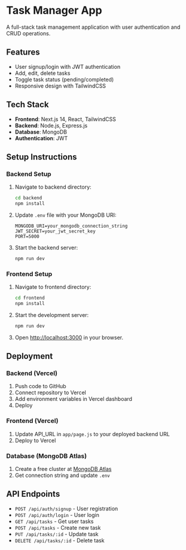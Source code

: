# Task Manager App

A full-stack task management application with user authentication and CRUD operations.

## Features

- User signup/login with JWT authentication
- Add, edit, delete tasks
- Toggle task status (pending/completed)
- Responsive design with TailwindCSS

## Tech Stack

- **Frontend**: Next.js 14, React, TailwindCSS
- **Backend**: Node.js, Express.js
- **Database**: MongoDB
- **Authentication**: JWT

## Setup Instructions

### Backend Setup

1. Navigate to backend directory:

   ```bash
   cd backend
   npm install
   ```

2. Update `.env` file with your MongoDB URI:

   ```
   MONGODB_URI=your_mongodb_connection_string
   JWT_SECRET=your_jwt_secret_key
   PORT=5000
   ```

3. Start the backend server:
   ```bash
   npm run dev
   ```

### Frontend Setup

1. Navigate to frontend directory:

   ```bash
   cd frontend
   npm install
   ```

2. Start the development server:

   ```bash
   npm run dev
   ```

3. Open [http://localhost:3000](http://localhost:3000) in your browser.

## Deployment

### Backend (Vercel)

1. Push code to GitHub
2. Connect repository to Vercel
3. Add environment variables in Vercel dashboard
4. Deploy

### Frontend (Vercel)

1. Update API_URL in `app/page.js` to your deployed backend URL
2. Deploy to Vercel

### Database (MongoDB Atlas)

1. Create a free cluster at [MongoDB Atlas](https://www.mongodb.com/atlas)
2. Get connection string and update `.env`

## API Endpoints

- `POST /api/auth/signup` - User registration
- `POST /api/auth/login` - User login
- `GET /api/tasks` - Get user tasks
- `POST /api/tasks` - Create new task
- `PUT /api/tasks/:id` - Update task
- `DELETE /api/tasks/:id` - Delete task

